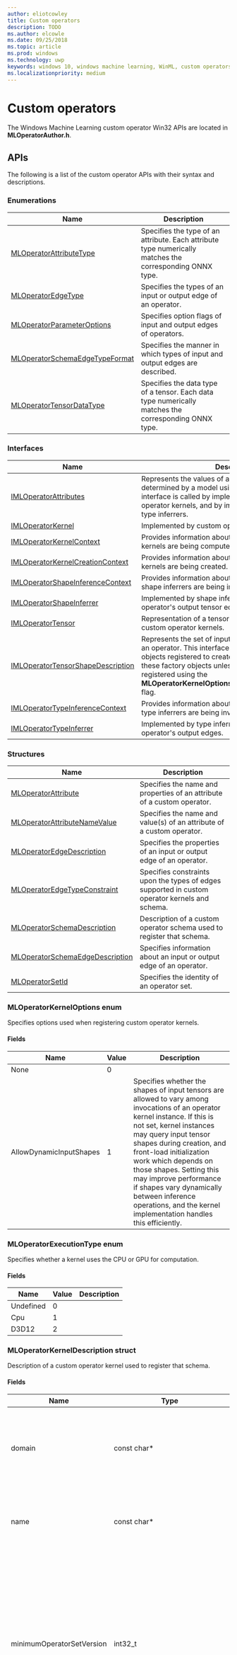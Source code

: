 ```yaml
---
author: eliotcowley
title: Custom operators
description: TODO
ms.author: elcowle
ms.date: 09/25/2018
ms.topic: article
ms.prod: windows
ms.technology: uwp
keywords: windows 10, windows machine learning, WinML, custom operators
ms.localizationpriority: medium
---
```


# Custom operators

The Windows Machine Learning custom operator Win32 APIs are located in **MLOperatorAuthor.h**.

## APIs

The following is a list of the custom operator APIs with their syntax and descriptions.

### Enumerations

| Name | Description |
|------|-------------|
| [MLOperatorAttributeType](custom-operators/MLOperatorAttributeType.md) | Specifies the type of an attribute. Each attribute type numerically matches the corresponding ONNX type. |
| [MLOperatorEdgeType](custom-operators/MLOperatorEdgeType.md) | Specifies the types of an input or output edge of an operator. |
| [MLOperatorParameterOptions](custom-operators/MLOperatorParameterOptions.md) | Specifies option flags of input and output edges of operators. |
| [MLOperatorSchemaEdgeTypeFormat](custom-operators/MLOperatorSchemaEdgeTypeFormat.md) | Specifies the manner in which types of input and output edges are described. |
| [MLOperatorTensorDataType](custom-operators/MLOperatorTensorDataType.md) | Specifies the data type of a tensor. Each data type numerically matches the corresponding ONNX type. |

### Interfaces

| Name | Description |
|------|-------------|
| [IMLOperatorAttributes](custom-operators/IMLOperatorAttributes.md) | Represents the values of an operator's attributes, as determined by a model using the operator. This interface is called by implementations of custom operator kernels, and by implementations of shape and type inferrers. |
| [IMLOperatorKernel](custom-operators/IMLOperatorKernel.md) | Implemented by custom operator kernels. |
| [IMLOperatorKernelContext](custom-operators/IMLOperatorKernelContext.md) | Provides information about an operator's usage while kernels are being computed. |
| [IMLOperatorKernelCreationContext](custom-operators/IMLOperatorKernelCreationContext.md) | Provides information about an operator's usage while kernels are being created. |
| [IMLOperatorShapeInferenceContext](custom-operators/IMLOperatorShapeInferenceContext.md) | Provides information about an operator's usage while shape inferrers are being invoked. |
| [IMLOperatorShapeInferrer](custom-operators/IMLOperatorShapeInferrer.md) | Implemented by shape inferrers to infer shapes of an operator's output tensor edges. |
| [IMLOperatorTensor](custom-operators/IMLOperatorTensor.md) | Representation of a tensor used during computation of custom operator kernels. |
| [IMLOperatorTensorShapeDescription](custom-operators/IMLOperatorTensorShapeDescription.md) | Represents the set of input and output tensor shapes of an operator. This interface is called by the factory objects registered to create kernels. It is available to these factory objects unless corresponding kernels are registered using the **MLOperatorKernelOptions::AllowDynamicInputShapes** flag. |
| [IMLOperatorTypeInferenceContext](custom-operators/IMLOperatorTypeInferenceContext.md) | Provides information about an operator's usage while type inferrers are being invoked. |
| [IMLOperatorTypeInferrer](custom-operators/IMLOperatorTypeInferrer.md) | Implemented by type inferrers to infer the types of an operator's output edges. |

### Structures

| Name | Description |
|------|-------------|
| [MLOperatorAttribute](custom-operators/MLOperatorAttribute.md) | Specifies the name and properties of an attribute of a custom operator. |
| [MLOperatorAttributeNameValue](custom-operators/MLOperatorAttributeNameValue.md) | Specifies the name and value(s) of an attribute of a custom operator. |
| [MLOperatorEdgeDescription](custom-operators/MLOperatorEdgeDescription.md) | Specifies the properties of an input or output edge of an operator. |
| [MLOperatorEdgeTypeConstraint](custom-operators/MLOperatorEdgeTypeConstraint.md) | Specifies constraints upon the types of edges supported in custom operator kernels and schema. |
| [MLOperatorSchemaDescription](custom-operators/MLOperatorSchemaDescription.md) | Description of a custom operator schema used to register that schema. |
| [MLOperatorSchemaEdgeDescription](custom-operators/MLOperatorSchemaEdgeDescription.md) | Specifies information about an input or output edge of an operator. |
| [MLOperatorSetId](custom-operators/MLOperatorSetId.md) | Specifies the identity of an operator set. |

### MLOperatorKernelOptions enum

Specifies options used when registering custom operator kernels.

#### Fields

| Name | Value | Description |
|------|-------|-------------|
| None | 0 | |
| AllowDynamicInputShapes | 1 | Specifies whether the shapes of input tensors are allowed to vary among invocations of an operator kernel instance. If this is not set, kernel instances may query input tensor shapes during creation, and front-load initialization work which depends on those shapes. Setting this may improve performance if shapes vary dynamically between inference operations, and the kernel implementation handles this efficiently. |

### MLOperatorExecutionType enum

Specifies whether a kernel uses the CPU or GPU for computation.

#### Fields

| Name | Value | Description |
|------|-------|-------------|
| Undefined | 0 | |
| Cpu | 1 | |
| D3D12 | 2 | |

### MLOperatorKernelDescription struct

Description of a custom operator kernel used to register that schema.

#### Fields

| Name | Type | Description |
|------|------|-------------|
| domain | const char* | NULL-terminated UTF-8 string representing the name of the operator's domain. |
| name | const char* | NULL-terminated UTF-8 string representing the name of the operator. |
| minimumOperatorSetVersion | int32_t | The minimum version of the operator sets for which this kernel is valid. The maximum version is inferred based on registrations of operator set schema for subsequent versions of the same domain. |
| executionType | MLOperatorExecutionType | Specifies whether a kernel uses the CPU or GPU for computation. |
| typeConstraints | const MLOperatorEdgeTypeConstraint* | An array of type constraints. Each constraint restricts input and outputs associated with a type label string to one or more edge types. |
| typeConstraintCount | uint32_t | The number of type constraints provided. |
| defaultAttributes | const MLOperatorAttributeNameValue* | The default values of attributes. These will be applied when the attributes are missing in a model containing the operator type. |
| defaultAttributeCount | uint32_t | The number of provided default attribute values. |
| options | MLOperatorKernelOptions | Options for the kernel which apply to all execution provider types. |
| executionOptions | uint32_t | Reserved for additional options. Must be 0. |

### IMLOperatorKernelFactory interface

Implemented by the author of a custom operator kernel to create instances of that kernel.

#### CreateKernel method

Creates an instance of the associated operator kernel, given information about the operator's usage within a model described in the provided context object.

```cpp
void CreateKernel(
    IMLOperatorKernelCreationContext* context,
    _COM_Outptr_ IMLOperatorKernel** kernel)
```

### IMLOperatorRegistry interface

Represents an instance of a registry for the custom operator kernel and schema. Custom operators may be used with Windows.AI.MachineLearning APIs by returning instances of **IMLOperatorRegistry** through **ILearningModelOperatorProviderNative**.

#### RegisterOperatorSetSchema method

Registers a set of custom operator schema comprising an operator set. Operator sets follow the ONNX versioning design. Callers should provide schema for all operators that have changed between the specified baseline version and the version specified within *operatorSetId*. This prevents older versions of kernels from being used in models which import the newer operator set version. A type inferrer must be provided if the **MLOperatorSchemaDescription** structure cannot express how output types are determined. A shape inferrer may optionally be provided to enable model validation.

```cpp
void RegisterOperatorSetSchema(
    const MLOperatorSetId* operatorSetId,
    int32_t baselineVersion,
    _In_reads_opt_(schemaCount) const MLOperatorSchemaDescription* const* schema,
    uint32_t schemaCount,
    _In_opt_ IMLOperatorTypeInferrer* typeInferrer,
    _In_opt_ IMLOperatorShapeInferrer* shapeInferrer)
```

#### RegisterOperatorKernel method

Registers a custom operator kernel. A shape inferrer may optionally be provided.  This may improve performance and enables the kernel to query the shape of its output tensors when it is created and computed.

```cpp
void RegisterOperatorKernel(
    const MLOperatorKernelDescription* operatorKernel,
    IMLOperatorKernelFactory* operatorKernelFactory,
    _In_opt_ IMLOperatorShapeInferrer* shapeInferrer)
```

### MLCreateOperatorRegistry function

Creates an instance of **IMLOperatorRegistry** which may be used to register a custom operator kernel and custom operator schema.

```cpp
HRESULT MLCreateOperatorRegistry(
    _COM_Outptr_ IMLOperatorRegistry** registry)
```

[!INCLUDE [help](includes/get-help.md)]